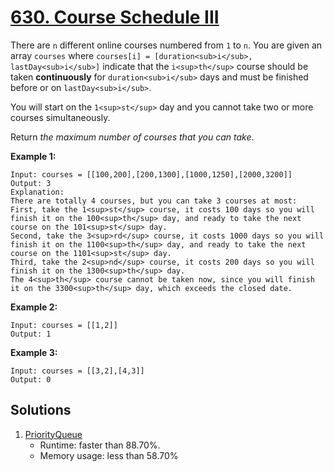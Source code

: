 # [630. Course Schedule III](https://leetcode.com/problems/course-schedule-iii/)

There are `n` different online courses numbered from `1` to `n`. You are given an array `courses` where `courses[i] = [duration<sub>i</sub>, lastDay<sub>i</sub>]` indicate that the `i<sup>th</sup>` course should be taken **continuously** for `duration<sub>i</sub>` days and must be finished before or on `lastDay<sub>i</sub>`.

You will start on the `1<sup>st</sup>` day and you cannot take two or more courses simultaneously.

Return _the maximum number of courses that you can take_.

**Example 1:**

```
Input: courses = [[100,200],[200,1300],[1000,1250],[2000,3200]]
Output: 3
Explanation:
There are totally 4 courses, but you can take 3 courses at most:
First, take the 1<sup>st</sup> course, it costs 100 days so you will finish it on the 100<sup>th</sup> day, and ready to take the next course on the 101<sup>st</sup> day.
Second, take the 3<sup>rd</sup> course, it costs 1000 days so you will finish it on the 1100<sup>th</sup> day, and ready to take the next course on the 1101<sup>st</sup> day.
Third, take the 2<sup>nd</sup> course, it costs 200 days so you will finish it on the 1300<sup>th</sup> day.
The 4<sup>th</sup> course cannot be taken now, since you will finish it on the 3300<sup>th</sup> day, which exceeds the closed date.
```

**Example 2:**

```
Input: courses = [[1,2]]
Output: 1
```

**Example 3:**

```
Input: courses = [[3,2],[4,3]]
Output: 0
```

## Solutions
1. [PriorityQueue](./CourseScheduleIii.java)
    - Runtime: faster than 88.70%.
    - Memory usage: less than 58.70%
